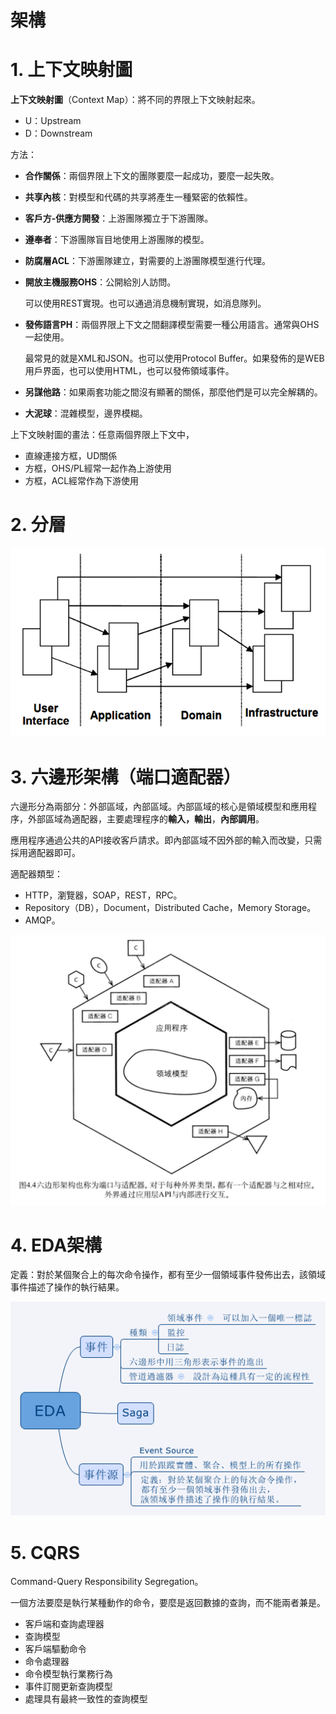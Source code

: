 # 架構

# 1. 上下文映射圖

**上下文映射圖**（Context Map）：將不同的界限上下文映射起來。
- U：Upstream
- D：Downstream

方法：
- **合作關係**：兩個界限上下文的團隊要麼一起成功，要麼一起失敗。
- **共享內核**：對模型和代碼的共享將產生一種緊密的依賴性。
- **客戶方-供應方開發**：上游團隊獨立于下游團隊。
- **遵奉者**：下游團隊盲目地使用上游團隊的模型。
- **防腐層ACL**：下游團隊建立，對需要的上游團隊模型進行代理。
- **開放主機服務OHS**：公開給別人訪問。
  
  可以使用REST實現。也可以通過消息機制實現，如消息隊列。
- **發佈語言PH**：兩個界限上下文之間翻譯模型需要一種公用語言。通常與OHS一起使用。

  最常見的就是XML和JSON。也可以使用Protocol Buffer。如果發佈的是WEB用戶界面，也可以使用HTML，也可以發佈領域事件。
- **另謀他路**：如果兩套功能之間沒有顯著的關係，那麼他們是可以完全解耦的。
- **大泥球**：混雜模型，邊界模糊。

上下文映射圖的畫法：任意兩個界限上下文中，
- 直線連接方框，UD關係
- 方框，OHS/PL經常一起作為上游使用
- 方框，ACL經常作為下游使用

# 2. 分層
![](/assets/分層.png)

# 3. 六邊形架構（端口適配器）

六邊形分為兩部分：外部區域，內部區域。內部區域的核心是領域模型和應用程序，外部區域為適配器，主要處理程序的**輸入，輸出**，**內部調用**。

應用程序通過公共的API接收客戶請求。即內部區域不因外部的輸入而改變，只需採用適配器即可。

適配器類型：
- HTTP，瀏覽器，SOAP，REST，RPC。
- Repository（DB），Document，Distributed Cache，Memory Storage。
- AMQP。

![](/assets/六邊形.png)

# 4. EDA架構

定義：對於某個聚合上的每次命令操作，都有至少一個領域事件發佈出去，該領域事件描述了操作的執行結果。

![](/assets/EDA.png)

# 5. CQRS

Command-Query Responsibility Segregation。

一個方法要麼是執行某種動作的命令，要麼是返回數據的查詢，而不能兩者兼是。

- 客戶端和查詢處理器
- 查詢模型
- 客戶端驅動命令
- 命令處理器
- 命令模型執行業務行為
- 事件訂閱更新查詢模型
- 處理具有最終一致性的查詢模型
